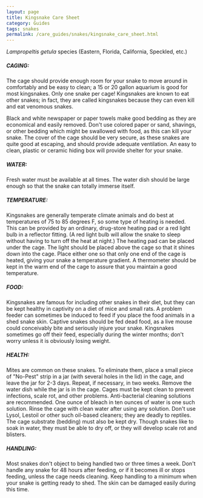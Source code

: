 ```yaml
---
layout: page
title: Kingsnake Care Sheet
category: Guides
tags: snakes
permalink: /care_guides/snakes/kingsnake_care_sheet.html
---
```


*Lampropeltis getula* species (Eastern, Florida, California, Speckled, etc.)


##### CAGING: 

The cage should provide enough room for your snake to move around in comfortably and be easy to clean; a 15 or 20 gallon aquarium is good for most kingsnakes. Only one snake per cage! Kingsnakes are known to eat other snakes; in fact, they are called kingsnakes because they can even kill and eat venomous snakes.

Black and white newspaper or paper towels make good bedding as they are economical and easily removed.  Don't use colored paper or sand, shavings, or other bedding which might be swallowed with food, as this can kill your snake. The cover of the cage should be very secure, as these snakes are quite good at escaping, and should provide adequate ventilation. An easy to clean, plastic or ceramic hiding box will provide shelter for your snake.

##### WATER: 

Fresh water must be available at all times. The water dish should be large enough so that the snake can totally immerse itself.

##### TEMPERATURE: 

Kingsnakes are generally temperate climate animals and do best at temperatures of 75 to 85 degrees F, so some type of heating is needed. This can be provided by an ordinary, drug-store heating pad or a red light bulb in a reflector fitting. (A red light bulb will allow the snake to sleep without having to turn off the heat at night.) The heating pad can be placed under the cage. The light should be placed above the cage so that it shines down into the cage. Place either one so that only one end of the cage is heated, giving your snake a temperature gradient. A thermometer should be kept in the warm end of the cage to assure that you maintain a good temperature.

##### FOOD: 

Kingsnakes are famous for including other snakes in their diet, but they can be kept healthy in captivity on a diet of mice and small rats. A problem feeder can sometimes be induced to feed if you place the food animals in a shed snake skin. Captive snakes should be fed dead food, as a live mouse could conceivably bite and seriously injure your snake. Kingsnakes sometimes go off their feed, especially during the winter months; don't worry unless it is obviously losing weight.

##### HEALTH: 

Mites are common on these snakes. To eliminate them, place a small piece of "No-Pest" strip in a jar (with several holes in the lid) in the cage, and leave the jar for 2-3 days. Repeat, if necessary, in two weeks.  Remove the water dish while the jar is in the cage. Cages must be kept clean to prevent infections, scale rot, and other problems. Anti-bacterial cleaning solutions are recommended. One ounce of bleach in ten ounces of water is one such solution. Rinse the cage with clean water after using any solution. Don't use Lysol, Lestoil or other such oil-based cleaners; they are deadly to reptiles. The cage substrate (bedding) must also be kept dry. Though snakes like to soak in water, they must be able to dry off, or they will develop scale rot and blisters.

##### HANDLING: 

Most snakes don't object to being handled two or three times a week. Don't handle any snake for 48 hours after feeding, or if it becomes ill or stops feeding, unless the cage needs cleaning. Keep handling to a minimum when your snake is getting ready to shed. The skin can be damaged easily during this time.

